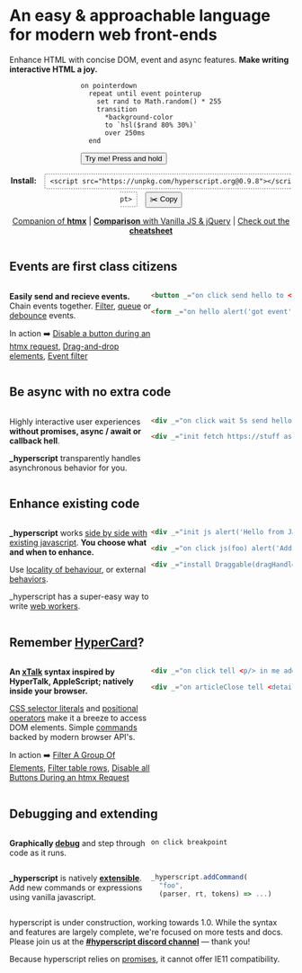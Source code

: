 
<style>
  #features-list {
    display: grid;
    grid-template-columns: 1fr;
    gap: 0 var(--gap);
    margin: var(--gap) 0;
  }
  @media (min-width: 60ch) {
    #features-list {
      max-width: 100%;
      grid-template-columns: 1fr 1fr;
    }
  }
  #features-list h2 {
    grid-column: 1 / -1;
  }
  #features-list pre {
    white-space: pre-wrap;
  }
</style>

<div id="intro-to-hyperscript" class="f-switch align-items:center" style="--col-width: 60ch;">

<div>

# An easy & approachable language for modern web front-ends

Enhance HTML with concise DOM, event and async features. **Make writing interactive HTML a joy.**

</div>

<div style="width: max-content; max-width: 100%; margin: auto">

~~~hyperscript
on pointerdown
  repeat until event pointerup
    set rand to Math.random() * 255
    transition
      *background-color
      to `hsl($rand 80% 30%)`
      over 250ms
  end
~~~

<span class="center" style="margin-top: calc(-1.4*var(--gap))"><button class="special" _="
on pointerdown
  repeat until event pointerup
    set rand to Math.random() * 255
    transition *background-color
            to `hsl($rand 80% 30%)`
          over 250ms
  end">Try me! Press and hold</button></span>
</div>


<div style="flex-basis: 100%; text-align: center;"><span id="install"><strong>Install:</strong> <code style="border: 2px dotted #00000055; margin: 0 10px; padding: 5px 8px; border-radius: 4px; line-break: anywhere; line-height: 2rem;">&lt;script src="https://unpkg.com/hyperscript.org@0.9.8"&gt;&lt;/script&gt;</code>
<button style="" _="on click
  writeText(my previousElementSibling's innerText) on navigator.clipboard
  put '🎉 Copied!' into me
  wait 1s
  put '✂️ Copy' into me">✂️ Copy</button>
</span>

</div>

</div>

<div style="text-align:center;">

[Companion of **htmx**](https://htmx.org/)
|
[**Comparison** with Vanilla JS & jQuery](/comparison/)
|
[Check out the **cheatsheet**](/img/hyperscript-cheatsheet.pdf)


</div>


<div id="features-list" style="">

## Events are first class citizens

<div>

**Easily send and recieve events.** Chain events together. [Filter](/docs/#event_filters), [queue](/docs/#event_queueing) or [debounce](/comparison/#debounced-input) events.

In action ➡️
[Disable a button during an htmx request](/cookbook/#40-disable-btn-during-request),
[Drag-and-drop elements](/cookbook/#70-drag-n-drop),
[Event filter](/cookbook/#80-event-filtering)

</div>

~~~html
<button _="on click send hello to <form /> "> Send </button>

<form _="on hello alert('got event')">
~~~

## Be async with no extra code

<div>

Highly interactive user experiences **without promises, async / await or callback hell**.

**_hyperscript** transparently handles asynchronous behavior for you.


</div>

~~~html
<div _="on click wait 5s send hello to .target">

<div _="init fetch https://stuff as json then put result into me">Using fetch() API...</div>
~~~

## Enhance existing code

<div>

**_hyperscript** works [side by side with existing javascript](/docs/#js-migration). **You choose what and when to enhance.**

Use [locality of behaviour](https://htmx.org/essays/locality-of-behaviour/), or external [behaviors](/docs/#behaviors).

_hyperscript has a super-easy way to write [web workers](/docs#workers).

</div>

~~~html
<div _="init js alert('Hello from JavaScript!') end"></div>

<div _="on click js(foo) alert('Adding 1 to foo: '+(foo+1)) end">

<div _="install Draggable(dragHandle: .titlebar)">
~~~

## Remember [HyperCard](https://hypercard.org/HyperTalk%20Reference%202.4.pdf)?

<div>

**An [xTalk](https://en.wikipedia.org/wiki/HyperTalk#Descendants_of_HyperTalk) syntax inspired by HyperTalk, AppleScript; natively inside your browser.**

[CSS selector literals](/expressions/#css) and [positional operators](/docs/#in) make it a breeze to access DOM elements. Simple [commands](/reference/#commands) backed by modern browser API's.

In action ➡️
[Filter A Group Of Elements](/cookbook/#60-filter-a-group-of-elements),
[Filter table rows](/cookbook/#90-filter-table-rows),
[Disable all Buttons During an htmx Request](/cookbook/#50-disable-btn-during-request-all)

</div>

~~~html
<div _="on click tell <p/> in me add .highlight">

<div _="on articleClose tell <details /> in .article set you.open to false">
~~~

## Debugging and extending

**Graphically [debug](/docs#debugging)** and step through code as it runs.

~~~hyperscript
on click breakpoint
~~~

**_hyperscript** is natively **[extensible](/docs/#extending)**.
Add new commands or expressions using vanilla javascript.

~~~javascript
_hyperscript.addCommand(
  "foo",
  (parser, rt, tokens) => ...)
~~~

</div>

<aside class="box warn crowded color">

hyperscript is under construction, working towards 1.0. While the syntax and
features are largely complete, we're focused on more tests and docs. Please join us at the
<a style="font-weight: bold" href="https://htmx.org/discord">#hyperscript discord channel</a>
&mdash; thank you!

Because hyperscript relies on
[promises](https://caniuse.com/?search=Promise), it cannot offer IE11
compatibility.

</aside>
